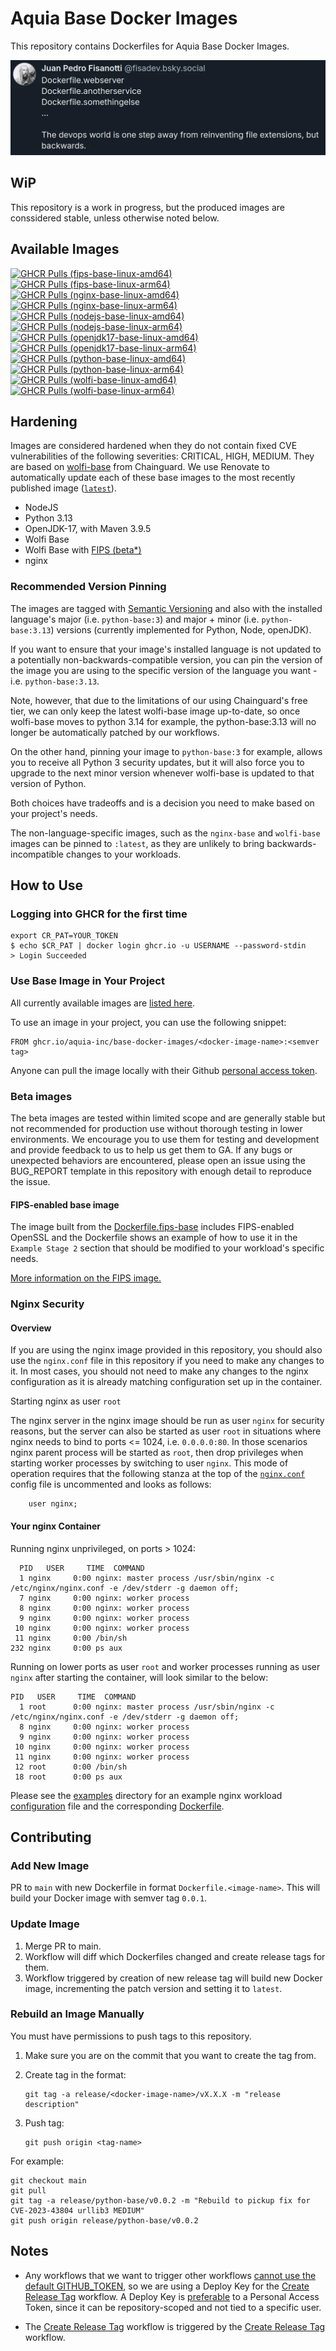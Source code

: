 
# Aquia Base Docker Images

This repository contains Dockerfiles for Aquia Base Docker Images.

![Many Dockerfiles](dockerfiledotfinaldotv2dotfinallyfinal-v0-l7sfec8j2v5e1.png.webp)


## WiP

This repository is a work in progress, but the produced images are conssidered stable, unless otherwise noted below.

## Available Images

[![GHCR Pulls (fips-base-linux-amd64)](https://img.shields.io/ghcr.io/pulls/aquia-inc/base-docker-images/fips-base-linux-amd64.svg)](https://github.com/aquia-inc/base-docker-images/pkgs/container/fips-base-linux-amd64)
[![GHCR Pulls (fips-base-linux-arm64)](https://img.shields.io/ghcr.io/pulls/aquia-inc/base-docker-images/fips-base-linux-arm64.svg)](https://github.com/aquia-inc/base-docker-images/pkgs/container/fips-base-linux-arm64)
[![GHCR Pulls (nginx-base-linux-amd64)](https://img.shields.io/ghcr.io/pulls/aquia-inc/base-docker-images/nginx-base-linux-amd64.svg)](https://github.com/aquia-inc/base-docker-images/pkgs/container/nginx-base-linux-amd64)
[![GHCR Pulls (nginx-base-linux-arm64)](https://img.shields.io/ghcr.io/pulls/aquia-inc/base-docker-images/nginx-base-linux-arm64.svg)](https://github.com/aquia-inc/base-docker-images/pkgs/container/nginx-base-linux-arm64)
[![GHCR Pulls (nodejs-base-linux-amd64)](https://img.shields.io/ghcr.io/pulls/aquia-inc/base-docker-images/nodejs-base-linux-amd64.svg)](https://github.com/aquia-inc/base-docker-images/pkgs/container/nodejs-base-linux-amd64)
[![GHCR Pulls (nodejs-base-linux-arm64)](https://img.shields.io/ghcr.io/pulls/aquia-inc/base-docker-images/nodejs-base-linux-arm64.svg)](https://github.com/aquia-inc/base-docker-images/pkgs/container/nodejs-base-linux-arm64)
[![GHCR Pulls (openjdk17-base-linux-amd64)](https://img.shields.io/ghcr.io/pulls/aquia-inc/base-docker-images/openjdk17-base-linux-amd64.svg)](https://github.com/aquia-inc/base-docker-images/pkgs/container/openjdk17-base-linux-amd64)
[![GHCR Pulls (openjdk17-base-linux-arm64)](https://img.shields.io/ghcr.io/pulls/aquia-inc/base-docker-images/openjdk17-base-linux-arm64.svg)](https://github.com/aquia-inc/base-docker-images/pkgs/container/openjdk17-base-linux-arm64)
[![GHCR Pulls (python-base-linux-amd64)](https://img.shields.io/ghcr.io/pulls/aquia-inc/base-docker-images/python-base-linux-amd64.svg)](https://github.com/aquia-inc/base-docker-images/pkgs/container/python-base-linux-amd64)
[![GHCR Pulls (python-base-linux-arm64)](https://img.shields.io/ghcr.io/pulls/aquia-inc/base-docker-images/python-base-linux-arm64.svg)](https://github.com/aquia-inc/base-docker-images/pkgs/container/python-base-linux-arm64)
[![GHCR Pulls (wolfi-base-linux-amd64)](https://img.shields.io/ghcr.io/pulls/aquia-inc/base-docker-images/wolfi-base-linux-amd64.svg)](https://github.com/aquia-inc/base-docker-images/pkgs/container/wolfi-base-linux-amd64)
[![GHCR Pulls (wolfi-base-linux-arm64)](https://img.shields.io/ghcr.io/pulls/aquia-inc/base-docker-images/wolfi-base-linux-arm64.svg)](https://github.com/aquia-inc/base-docker-images/pkgs/container/wolfi-base-linux-arm64)

## Hardening

Images are considered hardened when they do not contain fixed CVE vulnerabilities of the following severities: CRITICAL, HIGH, MEDIUM. They are based on [wolfi-base](<https://edu.chainguard.dev/open-source/wolfi/overview/>) from Chainguard. We use Renovate to automatically update each of these base images to the most recently published image ([`latest`](https://edu.chainguard.dev/chainguard/chainguard-images/reference/wolfi-base/tags_history/)).

* NodeJS
* Python 3.13
* OpenJDK-17, with Maven 3.9.5
* Wolfi Base
* Wolfi Base with [FIPS (beta*)](#beta-images)
* nginx

### Recommended Version Pinning

The images are tagged with [Semantic Versioning](https://semver.org/) and also with the installed language's major (i.e. `python-base:3`) and major + minor (i.e. `python-base:3.13`) versions (currently implemented for Python, Node, openJDK).

If you want to ensure that your image's installed language is not updated to a potentially non-backwards-compatible version, you can pin the version of the image you are using to the specific version of the language you want - i.e. `python-base:3.13`.

Note, however, that due to the limitations of our using Chainguard's free tier, we can only keep the latest wolfi-base image up-to-date, so once wolfi-base moves to python 3.14 for example, the python-base:3.13 will no longer be automatically patched by our workflows.

On the other hand, pinning your image to `python-base:3` for example, allows you to receive all Python 3 security updates, but it will also force you to upgrade to the next minor version whenever wolfi-base is updated to that version of Python.

Both choices have tradeoffs and is a decision you need to make based on your project's needs.

The non-language-specific images, such as the `nginx-base` and `wolfi-base` images can be pinned to `:latest`, as they are unlikely to bring backwards-incompatible changes to your workloads.

## How to Use

### Logging into GHCR for the first time

```shell
export CR_PAT=YOUR_TOKEN
$ echo $CR_PAT | docker login ghcr.io -u USERNAME --password-stdin
> Login Succeeded
```

### Use Base Image in Your Project

All currently available images are [listed here](https://github.com/orgs/aquia-inc/packages?repo_name=base-docker-images).

To use an image in your project, you can use the following snippet:

```shell
FROM ghcr.io/aquia-inc/base-docker-images/<docker-image-name>:<semver tag>
```

Anyone can pull the image locally with their Github [personal access token](https://docs.github.com/en/packages/working-with-a-github-packages-registry/working-with-the-container-registry#authenticating-to-the-container-registry).


### Beta images

The beta images are tested within limited scope and are generally stable but not recommended for production use without thorough testing in lower environments.  We encourage you to use them for testing and development and provide feedback to us to help us get them to GA.  If any bugs or unexpected behaviors are encountered, please open an issue using the BUG_REPORT template in this repository with enough detail to reproduce the issue.

#### FIPS-enabled base image

The image built from the [Dockerfile.fips-base](./Dockerfile.fips-base) includes FIPS-enabled OpenSSL and the Dockerfile shows an example of how to use it in the `Example Stage 2` section that should be modified to your workload's specific needs.

[More information on the FIPS image.](./FIPS.md)

### Nginx Security

#### Overview

If you are using the nginx image provided in this repository, you should also use the `nginx.conf` file in this repository if you need to make any changes to it.  In most cases, you should not need to make any changes to the nginx configuration as it is already matching configuration set up in the container.

Starting nginx as user `root`

The nginx server in the nginx image should be run as user `nginx` for security reasons, but the server can also be started as user `root` in situations where nginx needs to bind to ports <= 1024, i.e. `0.0.0.0:80`.  In those scenarios nginx parent process will be started as `root`, then drop privileges when starting worker processes by switching to user `nginx`.
This mode of operation requires that the following stanza at the top of the [`nginx.conf`](./nginx.conf) config file is uncommented and looks as follows:

```shell
    user nginx;
```

#### Your nginx Container

Running nginx unprivileged, on ports > 1024:

      PID   USER     TIME  COMMAND
      1 nginx     0:00 nginx: master process /usr/sbin/nginx -c /etc/nginx/nginx.conf -e /dev/stderr -g daemon off;
      7 nginx     0:00 nginx: worker process
      8 nginx     0:00 nginx: worker process
      9 nginx     0:00 nginx: worker process
     10 nginx     0:00 nginx: worker process
     11 nginx     0:00 /bin/sh
    232 nginx     0:00 ps aux

Running on lower ports as user `root` and worker processes running as user `nginx` after starting the container, will look similar to the below:

    PID   USER     TIME  COMMAND
      1 root      0:00 nginx: master process /usr/sbin/nginx -c /etc/nginx/nginx.conf -e /dev/stderr -g daemon off;
      8 nginx     0:00 nginx: worker process
      9 nginx     0:00 nginx: worker process
     10 nginx     0:00 nginx: worker process
     11 nginx     0:00 nginx: worker process
     12 root      0:00 /bin/sh
     18 root      0:00 ps aux

Please see the <a href="examples/">examples</a> directory for an example nginx workload <A href="examples/default.conf">configuration</a> file and the corresponding <a href="examples/Dockerfile.example.nginx">Dockerfile</a>.


## Contributing

### Add New Image

PR to `main` with new Dockerfile in format `Dockerfile.<image-name>`. This will build your Docker image with semver tag `0.0.1`.

### Update Image

1. Merge PR to main.
2. Workflow will diff which Dockerfiles changed and create release tags for them.
3. Workflow triggered by creation of new release tag will build new Docker image, incrementing the patch version and setting it to `latest`.

### Rebuild an Image Manually

You must have permissions to push tags to this repository.

1. Make sure you are on the commit that you want to create the tag from.
2. Create tag in the format:

   ```shell
   git tag -a release/<docker-image-name>/vX.X.X -m "release description"
   ```

3. Push tag:

   ```shell
   git push origin <tag-name>
   ```

For example:

  ```shell
  git checkout main
  git pull
  git tag -a release/python-base/v0.0.2 -m "Rebuild to pickup fix for CVE-2023-43804 urllib3 MEDIUM"
  git push origin release/python-base/v0.0.2
  ```

## Notes

* Any workflows that we want to trigger other workflows [cannot use the default GITHUB_TOKEN](https://docs.github.com/en/actions/using-workflows/triggering-a-workflow#triggering-a-workflow-from-a-workflow), so we are using a Deploy Key for the [Create Release Tag](.github/workflows/create-release-tag.yml#L64) workflow. A Deploy Key is [preferable](https://medium.com/prompt/trigger-another-github-workflow-without-using-a-personal-access-token-f594c21373ef) to a Personal Access Token, since it can be repository-scoped and not tied to a specific user.

* The [Create Release Tag](.github/workflows/create-release-tag.yml#L64) workflow is triggered by the [Create Release Tag](.github/workflows/create-release-tag.yml) workflow.  
